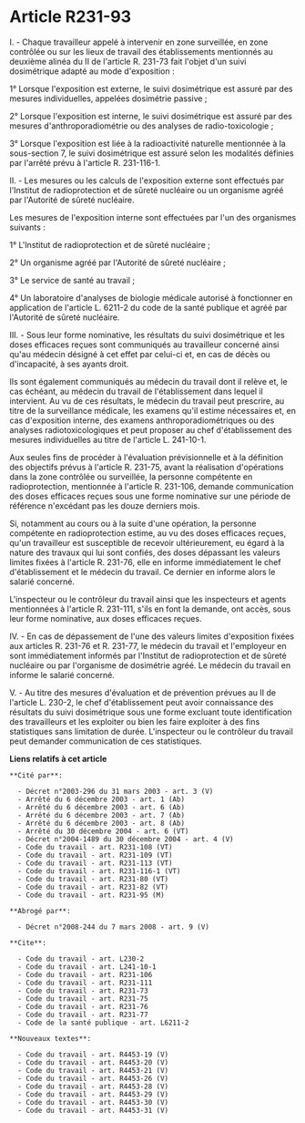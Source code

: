 # Article R231-93

I. - Chaque travailleur appelé à intervenir en zone surveillée, en zone contrôlée ou sur les lieux de travail des
établissements mentionnés au deuxième alinéa du II de l'article R. 231-73 fait l'objet d'un suivi dosimétrique adapté au mode
d'exposition :

1° Lorsque l'exposition est externe, le suivi dosimétrique est assuré par des mesures individuelles, appelées dosimétrie
passive ;

2° Lorsque l'exposition est interne, le suivi dosimétrique est assuré par des mesures d'anthroporadiométrie ou des analyses
de radio-toxicologie ;

3° Lorsque l'exposition est liée à la radioactivité naturelle mentionnée à la sous-section 7, le suivi dosimétrique est
assuré selon les modalités définies par l'arrêté prévu à l'article R. 231-116-1.

II. - Les mesures ou les calculs de l'exposition externe sont effectués par l'Institut de radioprotection et de sûreté
nucléaire ou un organisme agréé par l'Autorité de sûreté nucléaire.

Les mesures de l'exposition interne sont effectuées par l'un des organismes suivants :

1° L'Institut de radioprotection et de sûreté nucléaire ;

2° Un organisme agréé par l'Autorité de sûreté nucléaire ;

3° Le service de santé au travail ;

4° Un laboratoire d'analyses de biologie médicale autorisé à fonctionner en application de l'article L. 6211-2 du code de la
santé publique et agréé par l'Autorité de sûreté nucléaire.

III. - Sous leur forme nominative, les résultats du suivi dosimétrique et les doses efficaces reçues sont communiqués au
travailleur concerné ainsi qu'au médecin désigné à cet effet par celui-ci et, en cas de décès ou d'incapacité, à ses ayants
droit.

Ils sont également communiqués au médecin du travail dont il relève et, le cas échéant, au médecin du travail de
l'établissement dans lequel il intervient. Au vu de ces résultats, le médecin du travail peut prescrire, au titre de la
surveillance médicale, les examens qu'il estime nécessaires et, en cas d'exposition interne, des examens
anthroporadiométriques ou des analyses radiotoxicologiques et peut proposer au chef d'établissement des mesures individuelles
au titre de l'article L. 241-10-1.

Aux seules fins de procéder à l'évaluation prévisionnelle et à la définition des objectifs prévus à l'article R. 231-75,
avant la réalisation d'opérations dans la zone contrôlée ou surveillée, la personne compétente en radioprotection, mentionnée
à l'article R. 231-106, demande communication des doses efficaces reçues sous une forme nominative sur une période de
référence n'excédant pas les douze derniers mois.

Si, notamment au cours ou à la suite d'une opération, la personne compétente en radioprotection estime, au vu des doses
efficaces reçues, qu'un travailleur est susceptible de recevoir ultérieurement, eu égard à la nature des travaux qui lui sont
confiés, des doses dépassant les valeurs limites fixées à l'article R. 231-76, elle en informe immédiatement le chef
d'établissement et le médecin du travail. Ce dernier en informe alors le salarié concerné.

L'inspecteur ou le contrôleur du travail ainsi que les inspecteurs et agents mentionnées à l'article R. 231-111, s'ils en
font la demande, ont accès, sous leur forme nominative, aux doses efficaces reçues.

IV. - En cas de dépassement de l'une des valeurs limites d'exposition fixées aux articles R. 231-76 et R. 231-77, le médecin
du travail et l'employeur en sont immédiatement informés par l'Institut de radioprotection et de sûreté nucléaire ou par
l'organisme de dosimétrie agréé. Le médecin du travail en informe le salarié concerné.

V. - Au titre des mesures d'évaluation et de prévention prévues au II de l'article L. 230-2, le chef d'établissement peut
avoir connaissance des résultats du suivi dosimétrique sous une forme excluant toute identification des travailleurs et les
exploiter ou bien les faire exploiter à des fins statistiques sans limitation de durée. L'inspecteur ou le contrôleur du
travail peut demander communication de ces statistiques.

**Liens relatifs à cet article**

	**Cité par**:

	  - Décret n°2003-296 du 31 mars 2003 - art. 3 (V)
	  - Arrêté du 6 décembre 2003 - art. 1 (Ab)
	  - Arrêté du 6 décembre 2003 - art. 6 (Ab)
	  - Arrêté du 6 décembre 2003 - art. 7 (Ab)
	  - Arrêté du 6 décembre 2003 - art. 8 (Ab)
	  - Arrêté du 30 décembre 2004 - art. 6 (VT)
	  - Décret n°2004-1489 du 30 décembre 2004 - art. 4 (V)
	  - Code du travail - art. R231-108 (VT)
	  - Code du travail - art. R231-109 (VT)
	  - Code du travail - art. R231-113 (VT)
	  - Code du travail - art. R231-116-1 (VT)
	  - Code du travail - art. R231-80 (VT)
	  - Code du travail - art. R231-82 (VT)
	  - Code du travail - art. R231-95 (M)

	**Abrogé par**:

	  - Décret n°2008-244 du 7 mars 2008 - art. 9 (V)

	**Cite**:

	  - Code du travail - art. L230-2
	  - Code du travail - art. L241-10-1
	  - Code du travail - art. R231-106
	  - Code du travail - art. R231-111
	  - Code du travail - art. R231-73
	  - Code du travail - art. R231-75
	  - Code du travail - art. R231-76
	  - Code du travail - art. R231-77
	  - Code de la santé publique - art. L6211-2

	**Nouveaux textes**:

	  - Code du travail - art. R4453-19 (V)
	  - Code du travail - art. R4453-20 (V)
	  - Code du travail - art. R4453-21 (V)
	  - Code du travail - art. R4453-26 (V)
	  - Code du travail - art. R4453-28 (V)
	  - Code du travail - art. R4453-29 (V)
	  - Code du travail - art. R4453-30 (V)
	  - Code du travail - art. R4453-31 (V)
